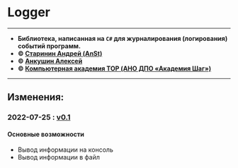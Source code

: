 # Logger

***

* **Библиотека, написанная на `C#` для журналирования (логирования) событий программ.**
* **© [Старинин Андрей \(AnSt\)](https://github.com/anst-foto)**
* **© [Анкушин Алексей](https://github.com/AnkushinAA)**
* **© [Компьютерная академия TOP (АНО ДПО «Академия Шаг»)](https://github.com/it-top-shambala)**

***

## Изменения:

### 2022-07-25 : [v0.1](https://github.com/it-top-shambala/Logger/releases/tag/v0.1) 

#### Основные возможности

- Вывод информации на консоль
- Вывод информации в файл
